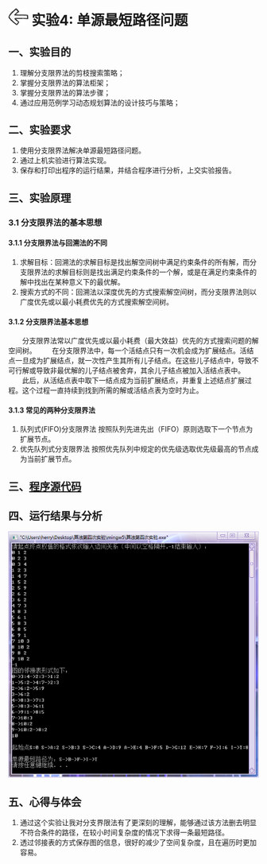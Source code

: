 # [<img style="width:40px;transform:rotate(180deg);" src="../../../assets/image/back.jpg"/>](../index.md) 实验4: 单源最短路径问题

## 一、实验目的

1. 理解分支限界法的剪枝搜索策略；
2. 掌握分支限界法的算法柜架；
3. 掌握分支限界法的算法步骤；
4. 通过应用范例学习动态规划算法的设计技巧与策略；

## 二、实验要求

1. 使用分支限界法解决单源最短路径问题。
2. 通过上机实验进行算法实现。
3. 保存和打印出程序的运行结果，并结合程序进行分析，上交实验报告。

## 三、实验原理

### 3.1 分支限界法的基本思想

#### 3.1.1 分支限界法与回溯法的不同

1. 求解目标：回溯法的求解目标是找出解空间树中满足约束条件的所有解，而分支限界法的求解目标则是找出满足约束条件的一个解，或是在满足约束条件的解中找出在某种意义下的最优解。
2. 搜索方式的不同：回溯法以深度优先的方式搜索解空间树，而分支限界法则以广度优先或以最小耗费优先的方式搜索解空间树。

#### 3.1.2 分支限界法基本思想

&emsp;&emsp;分支限界法常以广度优先或以最小耗费（最大效益）优先的方式搜索问题的解空间树。
&emsp;&emsp;在分支限界法中，每一个活结点只有一次机会成为扩展结点。活结点一旦成为扩展结点，就一次性产生其所有儿子结点。在这些儿子结点中，导致不可行解或导致非最优解的儿子结点被舍弃，其余儿子结点被加入活结点表中。
&emsp;&emsp;此后，从活结点表中取下一结点成为当前扩展结点，并重复上述结点扩展过程。这个过程一直持续到找到所需的解或活结点表为空时为止。

#### 3.1.3 常见的两种分支限界法

1. 队列式(FIFO)分支限界法
   按照队列先进先出（FIFO）原则选取下一个节点为扩展节点。
2. 优先队列式分支限界法
   按照优先队列中规定的优先级选取优先级最高的节点成为当前扩展节点。

## 三、[程序源代码](../../code/index.md)

## 四、运行结果与分析

<center>
    <img src="../image/experiment/1.4.1.png"/></br>
</center>

## 五、心得与体会

1. 通过这个实验让我对分支界限法有了更深刻的理解，能够通过该方法删去明显不符合条件的路径，在较小时间复杂度的情况下求得一条最短路径。
2. 透过邻接表的方式保存图的信息，很好的减少了空间复杂度，且在遍历时更加容易。
